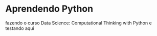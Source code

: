 # Aprendendo Python
 fazendo o curso Data Science: Computational Thinking with Python e testando aqui 
